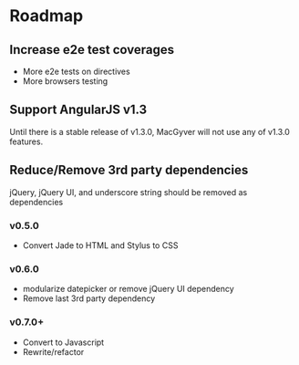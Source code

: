 # Roadmap

## Increase e2e test coverages
- More e2e tests on directives
- More browsers testing

## Support AngularJS v1.3
Until there is a stable release of v1.3.0, MacGyver will not use any of v1.3.0 features.

## Reduce/Remove 3rd party dependencies
jQuery, jQuery UI, and underscore string should be removed as dependencies

### v0.5.0
- Convert Jade to HTML and Stylus to CSS

### v0.6.0
- modularize datepicker or remove jQuery UI dependency
- Remove last 3rd party dependency

### v0.7.0+
- Convert to Javascript
- Rewrite/refactor
